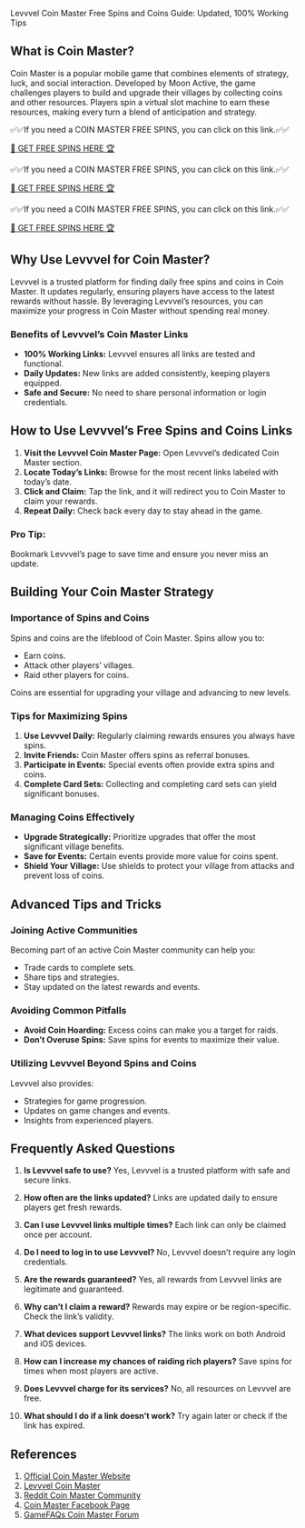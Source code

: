 Levvvel Coin Master Free Spins and Coins Guide: Updated, 100% Working Tips

## What is Coin Master?

Coin Master is a popular mobile game that combines elements of strategy, luck, and social interaction. Developed by Moon Active, the game challenges players to build and upgrade their villages by collecting coins and other resources. Players spin a virtual slot machine to earn these resources, making every turn a blend of anticipation and strategy.

✅✅If you need a COIN MASTER FREE SPINS, you can click on this link.✅✅

[🚀 GET FREE SPINS HERE 🏆](https://therewardgate.com/coinmasterspinsgenerator/)

✅✅If you need a COIN MASTER FREE SPINS, you can click on this link.✅✅

[🚀 GET FREE SPINS HERE 🏆](https://therewardgate.com/coinmasterspinsgenerator/)

✅✅If you need a COIN MASTER FREE SPINS, you can click on this link.✅✅

[🚀 GET FREE SPINS HERE 🏆](https://therewardgate.com/coinmasterspinsgenerator/)

## Why Use Levvvel for Coin Master?

Levvvel is a trusted platform for finding daily free spins and coins in Coin Master. It updates regularly, ensuring players have access to the latest rewards without hassle. By leveraging Levvvel’s resources, you can maximize your progress in Coin Master without spending real money.

### Benefits of Levvvel’s Coin Master Links

- **100% Working Links:** Levvvel ensures all links are tested and functional.
- **Daily Updates:** New links are added consistently, keeping players equipped.
- **Safe and Secure:** No need to share personal information or login credentials.

## How to Use Levvvel’s Free Spins and Coins Links

1. **Visit the Levvvel Coin Master Page:** Open Levvvel’s dedicated Coin Master section.
2. **Locate Today’s Links:** Browse for the most recent links labeled with today’s date.
3. **Click and Claim:** Tap the link, and it will redirect you to Coin Master to claim your rewards.
4. **Repeat Daily:** Check back every day to stay ahead in the game.

### Pro Tip:
Bookmark Levvvel’s page to save time and ensure you never miss an update.

## Building Your Coin Master Strategy

### Importance of Spins and Coins

Spins and coins are the lifeblood of Coin Master. Spins allow you to:

- Earn coins.
- Attack other players’ villages.
- Raid other players for coins.

Coins are essential for upgrading your village and advancing to new levels.

### Tips for Maximizing Spins

1. **Use Levvvel Daily:** Regularly claiming rewards ensures you always have spins.
2. **Invite Friends:** Coin Master offers spins as referral bonuses.
3. **Participate in Events:** Special events often provide extra spins and coins.
4. **Complete Card Sets:** Collecting and completing card sets can yield significant bonuses.

### Managing Coins Effectively

- **Upgrade Strategically:** Prioritize upgrades that offer the most significant village benefits.
- **Save for Events:** Certain events provide more value for coins spent.
- **Shield Your Village:** Use shields to protect your village from attacks and prevent loss of coins.

## Advanced Tips and Tricks

### Joining Active Communities

Becoming part of an active Coin Master community can help you:

- Trade cards to complete sets.
- Share tips and strategies.
- Stay updated on the latest rewards and events.

### Avoiding Common Pitfalls

- **Avoid Coin Hoarding:** Excess coins can make you a target for raids.
- **Don’t Overuse Spins:** Save spins for events to maximize their value.

### Utilizing Levvvel Beyond Spins and Coins

Levvvel also provides:

- Strategies for game progression.
- Updates on game changes and events.
- Insights from experienced players.

## Frequently Asked Questions

1. **Is Levvvel safe to use?**
   Yes, Levvvel is a trusted platform with safe and secure links.

2. **How often are the links updated?**
   Links are updated daily to ensure players get fresh rewards.

3. **Can I use Levvvel links multiple times?**
   Each link can only be claimed once per account.

4. **Do I need to log in to use Levvvel?**
   No, Levvvel doesn’t require any login credentials.

5. **Are the rewards guaranteed?**
   Yes, all rewards from Levvvel links are legitimate and guaranteed.

6. **Why can’t I claim a reward?**
   Rewards may expire or be region-specific. Check the link’s validity.

7. **What devices support Levvvel links?**
   The links work on both Android and iOS devices.

8. **How can I increase my chances of raiding rich players?**
   Save spins for times when most players are active.

9. **Does Levvvel charge for its services?**
   No, all resources on Levvvel are free.

10. **What should I do if a link doesn’t work?**
    Try again later or check if the link has expired.

## References

1. [Official Coin Master Website](https://www.coinmastergame.com)
2. [Levvvel Coin Master](https://levvvel.com/coin-master-free-spins/)
3. [Reddit Coin Master Community](https://www.reddit.com/r/CoinMaster/)
4. [Coin Master Facebook Page](https://www.facebook.com/coinmaster/)
5. [GameFAQs Coin Master Forum](https://gamefaqs.gamespot.com/)

